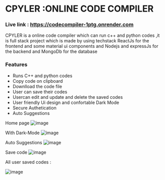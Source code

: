 # CPYLER :ONLINE CODE COMPILER 
### Live link : https://codecompiler-1ptg.onrender.com
CPYLER is a online code compiler which can run c++ and python codes ,it is full stack project which is made by using techstack  ReactJs for the frontend and some material ui components  and  Nodejs and expressJs for the backend and MongoDb for the database 
### Features
+ Runs C++ and python codes
+ Copy code on clipboard
+  Downlload the code file
+  User can save their codes
+ Usercan edit and update and delete the saved codes
+ User friendly Ui design and confortable Dark Mode
+ Secure Authetication 
+ Auto Suggestions

Home page
![image](https://github.com/ShirishGund14/Code-Compiler-MERN/assets/112975178/48e5d297-b6a5-40dd-913d-6b5a928e047a)


With Dark-Mode
![image](https://github.com/ShirishGund14/Code-Compiler-MERN/assets/112975178/8dd843a0-08bf-430b-8897-d4d2738980ae)

Auto Suggestions
![image](https://github.com/ShirishGund14/Code-Compiler-MERN/assets/112975178/ecee4999-dc28-479f-a769-d636a38086dc)


Save code
![image](https://github.com/ShirishGund14/Code-Compiler-MERN/assets/112975178/aca505f0-9155-4464-84bf-987aa8089d65)

All user saved codes : 

![image](https://github.com/ShirishGund14/Code-Compiler-MERN/assets/112975178/3bfbbf79-2d1b-401c-8ab9-3c274e098217)

